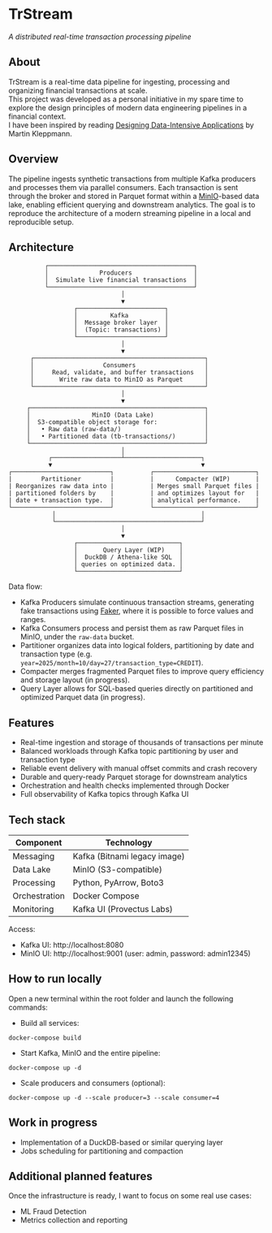 # TrStream
*A distributed real-time transaction processing pipeline*

## About
TrStream is a real-time data pipeline for ingesting, processing and organizing financial transactions at scale. <br>
This project was developed as a personal initiative in my spare time to explore the design principles of modern data engineering pipelines in a financial context. <br>
I have been inspired by reading [Designing Data-Intensive Applications](https://www.oreilly.com/library/view/designing-data-intensive-applications/9781491903063/) by Martin Kleppmann.

## Overview
The pipeline ingests synthetic transactions from multiple Kafka producers and processes them via parallel consumers. Each transaction is sent through the broker and stored in Parquet format within a [MinIO](https://www.min.io/)-based data lake, enabling efficient querying and downstream analytics. The goal is to reproduce the architecture of a modern streaming pipeline in a local and reproducible setup.

## Architecture
              ┌────────────────────────────────────────┐
              │              Producers                 │
              │  Simulate live financial transactions  │
              └────────────────────────────────────────┘
                                   │
                                   ▼
                      ┌────────────────────────┐
                      │         Kafka          │
                      │  Message broker layer  │
                      │  (Topic: transactions) │
                      └────────────────────────┘
                                   │
                                   ▼
          ┌───────────────────────────────────────────────┐
          │                   Consumers                   │
          │     Read, validate, and buffer transactions   │
          │       Write raw data to MinIO as Parquet      │
          └───────────────────────────────────────────────┘
                                   │
                                   ▼
         ┌────────────────────────────────────────────────┐
         │                 MinIO (Data Lake)              │
         │  S3-compatible object storage for:             │
         │   • Raw data (raw-data/)                       │
         │   • Partitioned data (tb-transactions/)        │
         └────────────────────────────────────────────────┘
                                   │
               ┌───────────────────┴─────────────────────┐
               ▼                                         ▼
    ┌───────────────────────────┐          ┌────────────────────────────┐
    |        Partitioner        |          |      Compacter (WIP)       |
    | Reorganizes raw data into |          | Merges small Parquet files |
    | partitioned folders by    |          | and optimizes layout for   |
    | date + transaction type.  |          | analytical performance.    |
    └───────────────────────────┘          └────────────────────────────┘              
                │                                        │
                └────────────────────────────────────────┘             
                                   │
                                   ▼
                      ┌────────────────────────────┐
                      │       Query Layer (WIP)    │
                      │  DuckDB / Athena-like SQL  │
                      │ queries on optimized data. │
                      └────────────────────────────┘

Data flow:
- Kafka Producers simulate continuous transaction streams, generating fake transactions using [Faker](https://pypi.org/project/Faker/), where it is possible to force values and ranges.
- Kafka Consumers process and persist them as raw Parquet files in MinIO, under the ```raw-data``` bucket.
- Partitioner organizes data into logical folders, partitioning by date and transaction type (e.g. ```year=2025/month=10/day=27/transaction_type=CREDIT```).
- Compacter merges fragmented Parquet files to improve query efficiency and storage layout (in progress).
- Query Layer allows for SQL-based queries directly on partitioned and optimized Parquet data (in progress).

## Features
- Real-time ingestion and storage of thousands of transactions per minute
- Balanced workloads through Kafka topic partitioning by user and transaction type
- Reliable event delivery with manual offset commits and crash recovery
- Durable and query-ready Parquet storage for downstream analytics
- Orchestration and health checks implemented through Docker
- Full observability of Kafka topics through Kafka UI

## Tech stack
| Component     | Technology                   |
|---------------|------------------------------|
| Messaging     | Kafka (Bitnami legacy image) |
| Data Lake     | MinIO (S3-compatible)        |
| Processing    | Python, PyArrow, Boto3       |
| Orchestration | Docker Compose               |
| Monitoring    | Kafka UI (Provectus Labs)    |

Access:
- Kafka UI: http://localhost:8080
- MinIO UI: http://localhost:9001 (user: admin, password: admin12345)

## How to run locally
Open a new terminal within the root folder and launch the following commands:
- Build all services:
```
docker-compose build 
```
- Start Kafka, MinIO and the entire pipeline:
```
docker-compose up -d 
```
- Scale producers and consumers (optional):
```
docker-compose up -d --scale producer=3 --scale consumer=4
```

## Work in progress
- Implementation of a DuckDB-based or similar querying layer
- Jobs scheduling for partitioning and compaction

## Additional planned features
Once the infrastructure is ready, I want to focus on some real use cases:
- ML Fraud Detection
- Metrics collection and reporting
